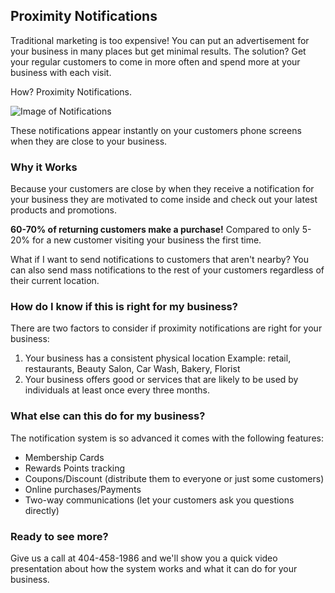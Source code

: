 ## Proximity Notifications

Traditional marketing is too expensive! You can put an advertisement for your business in many places but get minimal results. The solution? Get your regular customers to come in more often and spend more at your business with each visit.

How? Proximity Notifications. 

![Image of Notifications](https://i.imgur.com/bz3rgDK.png)

These notifications appear instantly on your customers phone screens when they are close to your business.

### Why it Works

Because your customers are close by when they receive a notification for your business they are motivated to come inside and check out your latest products and promotions. 

**60-70% of returning customers make a purchase!** Compared to only 5-20% for a new customer visiting your business the first time.

What if I want to send notifications to customers that aren't nearby? You can also send mass notifications to the rest of your customers regardless of their current location.

### How do I know if this is right for my business?

There are two factors to consider if proximity notifications are right for your business:

1. Your business has a consistent physical location Example: retail, restaurants, Beauty Salon, Car Wash, Bakery, Florist
2. Your business offers good or services that are likely to be used by individuals at least once every three months.

### What else can this do for my business?

The notification system is so advanced it comes with the following features:
- Membership Cards
- Rewards Points tracking
- Coupons/Discount (distribute them to everyone or just some customers)
- Online purchases/Payments
- Two-way communications (let your customers ask you questions directly)

### Ready to see more?

Give us a call at 404-458-1986 and we'll show you a quick video presentation about how the system works and what it can do for your business.

